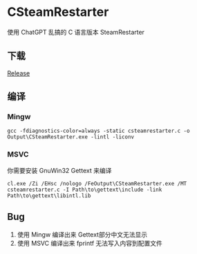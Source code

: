 # CSteamRestarter
使用 ChatGPT 乱搞的 C 语言版本 SteamRestarter

## 下载
[Release](https://github.com/SummonHIM/CSteamRestarter/releases/latest)

## 编译
### Mingw
```
gcc -fdiagnostics-color=always -static csteamrestarter.c -o Output\CSteamRestarter.exe -lintl -liconv
```
### MSVC
你需要安装 GnuWin32 Gettext 来编译
```
cl.exe /Zi /EHsc /nologo /FeOutput\CSteamRestarter.exe /MT csteamrestarter.c -I Path\to\gettext\include -link Path\to\gettext\libintl.lib
```

## Bug
1. 使用 Mingw 编译出来 Gettext部分中文无法显示
2. 使用 MSVC 编译出来 fprintf 无法写入内容到配置文件